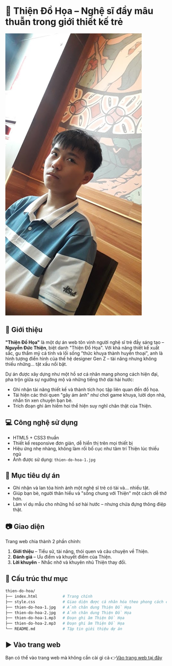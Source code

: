 # 🎨 Thiện Đồ Họa – Nghệ sĩ đầy mâu thuẫn trong giới thiết kế trẻ

![Thiện Đồ Họa](./thien-do-hoa-2.jpg)

## 📌 Giới thiệu

**"Thiện Đồ Họa"** là một dự án web tôn vinh người nghệ sĩ trẻ đầy sáng tạo – **Nguyễn Đức Thiện**, biệt danh "Thiện Đồ Họa". Với khả năng thiết kế xuất sắc, gu thẩm mỹ cá tính và lối sống "thức khuya thành huyền thoại", anh là hình tượng điển hình của thế hệ designer Gen Z – tài năng nhưng không thiếu những... tật xấu nổi bật.

Dự án được xây dựng như một hồ sơ cá nhân mang phong cách hiện đại, pha trộn giữa sự ngưỡng mộ và những tiếng thở dài hài hước:
- Ghi nhận tài năng thiết kế và thành tích học tập liên quan đến đồ họa.
- Tái hiện các thói quen "gây ám ảnh" như chơi game khuya, lười dọn nhà, nhắn tin xen chuyện bạn bè.
- Trích đoạn ghi âm hiếm hoi thể hiện suy nghĩ chân thật của Thiện.

## 💻 Công nghệ sử dụng

- HTML5 + CSS3 thuần
- Thiết kế responsive đơn giản, dễ hiển thị trên mọi thiết bị
- Hiệu ứng nhẹ nhàng, không làm rối bố cục như tâm trí Thiện lúc thiếu ngủ
- Ảnh được sử dụng: `thien-do-hoa-1.jpg`

## 🧠 Mục tiêu dự án

- Ghi nhận và lan tỏa hình ảnh một nghệ sĩ trẻ có tài và... nhiều tật.
- Giúp bạn bè, người thân hiểu và "sống chung với Thiện" một cách dễ thở hơn.
- Làm ví dụ mẫu cho những hồ sơ hài hước – nhưng chứa đựng thông điệp thật.

## 📷 Giao diện

Trang web chia thành 2 phần chính:

1. **Giới thiệu** – Tiểu sử, tài năng, thói quen và câu chuyện về Thiện.
2. **Đánh giá** – Ưu điểm và khuyết điểm của Thiện.
3. **Lời khuyên** - Nhắc nhở và khuyên nhủ Thiện thay đổi.

## 📁 Cấu trúc thư mục

~~~bash
thien-do-hoa/
├── index.html           # Trang chính
├── style.css            # Giao diện được cá nhân hóa theo phong cách của Thiện
├── thien-do-hoa-1.jpg   # Ảnh chân dung Thiện Đồ Họa
├── thien-do-hoa-2.jpg   # Ảnh chân dung Thiện Đồ Họa
├── thien-do-hoa-1.mp3   # Đoạn ghi âm Thiện Đồ Họa
├── thien-do-hoa-2.mp3   # Đoạn ghi âm Thiện Đồ Họa
└── README.md            # Tập tin giới thiệu dự án
~~~

## ▶️ Vào trang web
Bạn có thể vào trang web mà không cần cài gì cả 👉[Vào trang web tại đây](https://tri1407/github.io/Thien-Do-Hoa)
